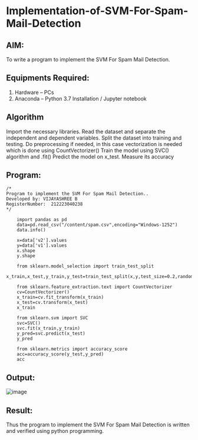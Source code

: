 # Implementation-of-SVM-For-Spam-Mail-Detection

## AIM:
To write a program to implement the SVM For Spam Mail Detection.

## Equipments Required:
1. Hardware – PCs
2. Anaconda – Python 3.7 Installation / Jupyter notebook

## Algorithm
Import the necessary libraries.
Read the dataset and separate the independent and dependent variables.
Split the dataset into training and testing.
Do preprocessing if needed, in this case vectorization is needed which is done using CountVectorizer()
Train the model using SVC() algorithm and .fit()
Predict the model on x_test.
Measure its accuracy

## Program:
```
/*
Program to implement the SVM For Spam Mail Detection..
Developed by: VIJAYASHREE B
RegisterNumber:  212223040238
*/
```

```        
    import pandas as pd
    data=pd.read_csv("/content/spam.csv",encoding="Windows-1252")
    data.info()
    
    x=data['v2'].values
    y=data['v1'].values
    x.shape
    y.shape
    
    from sklearn.model_selection import train_test_split
    x_train,x_test,y_train,y_test=train_test_split(x,y,test_size=0.2,random_state=2)
    
    from sklearn.feature_extraction.text import CountVectorizer
    cv=CountVectorizer()
    x_train=cv.fit_transform(x_train)
    x_test=cv.transform(x_test)
    x_train
    
    from sklearn.svm import SVC
    svc=SVC()
    svc.fit(x_train,y_train)
    y_pred=svc.predict(x_test)
    y_pred
    
    from sklearn.metrics import accuracy_score
    acc=accuracy_score(y_test,y_pred)
    acc
  ```

## Output:

![image](https://github.com/user-attachments/assets/c0bd4fb9-e799-4f14-b235-1d3700eeaf86)


## Result:
Thus the program to implement the SVM For Spam Mail Detection is written and verified using python programming.
